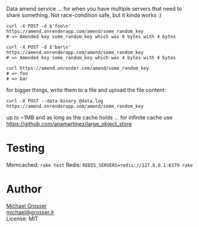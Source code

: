Data amend service ... for when you have multiple servers that need to share something.
Not race-condition safe, but it kinda works :)

```
curl -X POST -d $'foo\n' https://amend.onrenderapp.com/amend/some_random_key
# => Amended key some_random_key which was 0 bytes with 4 bytes

curl -X POST -d $'bar\n' https://amend.onrenderapp.com/amend/some_random_key
# => Amended key some_random_key which was 4 bytes with 4 bytes

curl https://amend.onrender.com/amend/some_random_key
# => foo
# => bar
```

for bigger things, write them to a file and upload the file content:

```
curl -X POST --data-binary @data.log https://amend.onrenderapp.com/amend/some_random_key
```

up to ~1MB and as long as the cache holds ... for infinite cache use https://github.com/anamartinez/large_object_store

# Testing

Memcached: `rake test`
Redis: `REDIS_SERVERS=redis://127.0.0.1:6379 rake`

Author
======
[Michael Grosser](http://grosser.it)<br/>
michael@grosser.it<br/>
License: MIT
